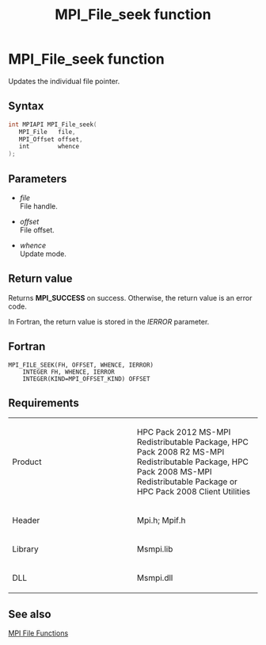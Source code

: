 ﻿---
title: MPI_File_seek function
TOCTitle: MPI_File_seek function
ms:assetid: f0856c8b-b88c-47da-805e-89e1a6e3099b
ms:mtpsurl: https://msdn.microsoft.com/en-us/library/Dn473352(v=VS.85)
ms:contentKeyID: 59360888
ms.date: 03/28/2018
mtps_version: v=VS.85
f1_keywords:
- MPI_FILE_SEEK
- mpif/MPI_File_seek
- mpi/MPI_FILE_SEEK
dev_langs:
- C++
- C
---

# MPI\_File\_seek function

Updates the individual file pointer.

## Syntax

``` c++
int MPIAPI MPI_File_seek(
   MPI_File   file,
   MPI_Offset offset,
   int        whence
);
```

## Parameters

  - *file*  
    File handle.

  - *offset*  
    File offset.

  - *whence*  
    Update mode.

## Return value

Returns **MPI\_SUCCESS** on success. Otherwise, the return value is an error code.

In Fortran, the return value is stored in the *IERROR* parameter.

## Fortran

    MPI_FILE_SEEK(FH, OFFSET, WHENCE, IERROR)
        INTEGER FH, WHENCE, IERROR
        INTEGER(KIND=MPI_OFFSET_KIND) OFFSET

## Requirements

<table>
<colgroup>
<col style="width: 50%" />
<col style="width: 50%" />
</colgroup>
<tbody>
<tr class="odd">
<td><p>Product</p></td>
<td><p>HPC Pack 2012 MS-MPI Redistributable Package, HPC Pack 2008 R2 MS-MPI Redistributable Package, HPC Pack 2008 MS-MPI Redistributable Package or HPC Pack 2008 Client Utilities</p></td>
</tr>
<tr class="even">
<td><p>Header</p></td>
<td>Mpi.h;
Mpif.h</td>
</tr>
<tr class="odd">
<td><p>Library</p></td>
<td>Msmpi.lib</td>
</tr>
<tr class="even">
<td><p>DLL</p></td>
<td>Msmpi.dll</td>
</tr>
</tbody>
</table>


## See also

[MPI File Functions](mpi-file-functions.md)

